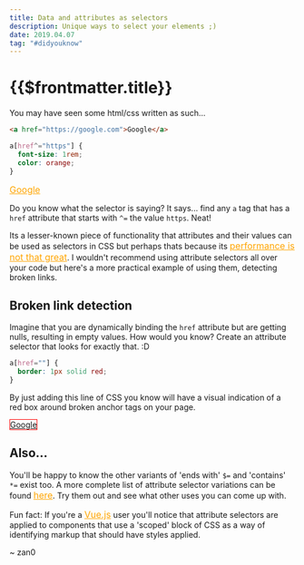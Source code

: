 ```yaml
---
title: Data and attributes as selectors
description: Unique ways to select your elements ;)
date: 2019.04.07
tag: "#didyouknow"
---
```


# {{$frontmatter.title}}

<Badge :text="$frontmatter.date" />
<Badge :text="$frontmatter.tag" />

You may have seen some html/css written as such...

```html
<a href="https://google.com">Google</a>
```

```css
a[href^="https"] {
  font-size: 1rem;
  color: orange;
}
```

<style>
a[href^="https"] {
  font-size: 1rem;
  color: orange;
}

a[href=""]{
	border:1px solid red;
}
</style>

<a href="https://google.com">Google</a>

Do you know what the selector is saying? It says... find any `a` tag that has a `href` attribute that starts with `^=` the value `https`. Neat!

Its a lesser-known piece of functionality that attributes and their values can be used as selectors in CSS but perhaps thats because its [performance is not that great](https://jsperf.com/attribute-vs-class-selectors). I wouldn't recommend using attribute selectors all over your code but here's a more practical example of using them, detecting broken links.

## Broken link detection

Imagine that you are dynamically binding the `href` attribute but are getting nulls, resulting in empty values. How would you know? Create an attribute selector that looks for exactly that. :D

```css
a[href=""] {
  border: 1px solid red;
}
```

By just adding this line of CSS you know will have a visual indication of a red box around broken anchor tags on your page.

<a href="">Google</a>

## Also...

You'll be happy to know the other variants of 'ends with' `$=` and 'contains' `*=` exist too. A more complete list of attribute selector variations can be found [here](https://www.w3schools.com/CSS/css_attribute_selectors.asp). Try them out and see what other uses you can come up with.

Fun fact: If you're a [Vue.js](https://vuejs.org/) user you'll notice that attribute selectors are applied to components that use a 'scoped' block of CSS as a way of identifying markup that should have styles applied.

~ zan0
